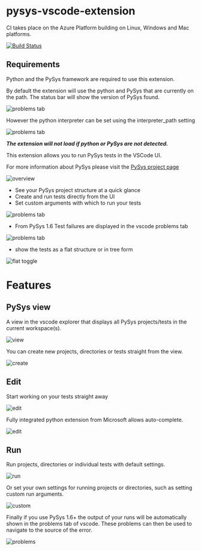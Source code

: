 
# pysys-vscode-extension

CI takes place on the Azure Platform building on Linux, Windows and Mac platforms.

[![Build Status](https://dev.azure.com/CaribouJohnDevOps/pysys-vscode-extension/_apis/build/status/CaribouJohn.pysys-vscode-extension?branchName=master)](https://dev.azure.com/CaribouJohnDevOps/pysys-vscode-extension/_build/latest?definitionId=1&branchName=master)


## Requirements

Python and the PySys framework are required to use this extension.

By default the extension will use the python and PySys that are currently on the path. The status bar will show the version of PySys found.

![problems tab](images/version.png)

However the python interpreter can be set using the interpreter_path setting

![problems tab](images/settings.jpg)


___The extension will not load if python or PySys are not detected.___

This extension allows you to run PySys tests in the VSCode UI.

For more information about PySys please visit the [PySys project page](https://pysys-test.github.io/pysys-test/)

![overview](images/example_screen1.png)

* See your PySys project structure at a quick glance
* Create and run tests directly from the UI
* Set custom arguments with which to run your tests

![problems tab](images/custom_settings.png)

* From PySys 1.6 Test failures are displayed in the vscode problems tab

![problems tab](images/probtab.png)

* show the tests as a flat structure or in tree form

![flat toggle](images/flat.gif)

# Features

## PySys view

A view in the vscode explorer that displays all PySys projects/tests in the current workspace(s).

![view](images/viewdemo.gif)

You can create new projects, directories or tests straight from the view.

![create](images/creationdemo.gif)

## Edit

Start working on your tests straight away

![edit](images/edittest.gif)

Fully integrated python extension from Microsoft allows auto-complete.

![edit](images/integrationdemo.gif)

## Run

Run projects, directories or individual tests with default settings.

![run](images/run.gif)

Or set your own settings for running projects or directories, such as setting custom run arguments.

![custom](images/custom.gif)

Finally if you use PySys 1.6+ the output of your runs will be automatically shown in the problems tab of vscode. These problems can then be used to navigate to the source of the error.

![problems](images/problems.gif)

